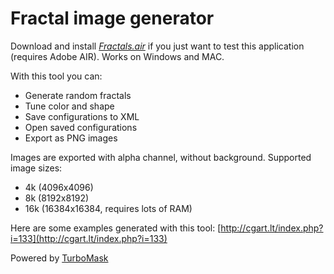 Fractal image generator
=======================

Download and install *[Fractals.air](bin/Fractals.air)* if you just want to test this application (requires Adobe AIR). Works on Windows and MAC.

With this tool you can:
- Generate random fractals
- Tune color and shape
- Save configurations to XML
- Open saved configurations
- Export as PNG images

Images are exported with alpha channel, without background.
Supported image sizes:
- 4k (4096x4096)
- 8k (8192x8192)
- 16k (16384x16384, requires lots of RAM)

Here are some examples generated with this tool: [http://cgart.lt/index.php?i=133](http://cgart.lt/index.php?i=133)

Powered by [TurboMask](http://turbomask.com)